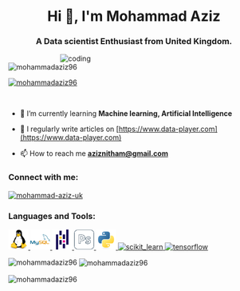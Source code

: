 <h1 align="center">Hi 👋, I'm Mohammad Aziz</h1>
<h3 align="center">A Data scientist Enthusiast from United Kingdom.</h3>
<img align="right" alt="coding" width="400" src="https://miro.medium.com/v2/resize:fit:1400/format:webp/0*08Ge7j9DdoWx1KjA.gif">

<p align="left"> <img src="https://komarev.com/ghpvc/?username=mohammadaziz96&label=Profile%20views&color=0e75b6&style=flat" alt="mohammadaziz96" /> </p>

<p align="left"> <a href="https://github.com/ryo-ma/github-profile-trophy"><img src="https://github-profile-trophy.vercel.app/?username=mohammadaziz96" alt="mohammadaziz96" /></a> </p>

<p align="left"> <a href="https://twitter.com/" target="blank"><img src="https://img.shields.io/twitter/follow/?logo=twitter&style=for-the-badge" alt="" /></a> </p>

- 🌱 I’m currently learning **Machine learning, Artificial Intelligence**

- 📝 I regularly write articles on [https://www.data-player.com](https://www.data-player.com)

- 📫 How to reach me **aziznitham@gmail.com**

<h3 align="left">Connect with me:</h3>
<p align="left">
<a href="https://linkedin.com/in/mohammad-aziz-uk" target="blank"><img align="center" src="https://raw.githubusercontent.com/rahuldkjain/github-profile-readme-generator/master/src/images/icons/Social/linked-in-alt.svg" alt="mohammad-aziz-uk" height="30" width="40" /></a>
</p>

<h3 align="left">Languages and Tools:</h3>
<p align="left"> <a href="https://www.linux.org/" target="_blank" rel="noreferrer"> <img src="https://raw.githubusercontent.com/devicons/devicon/master/icons/linux/linux-original.svg" alt="linux" width="40" height="40"/> </a> <a href="https://www.mysql.com/" target="_blank" rel="noreferrer"> <img src="https://raw.githubusercontent.com/devicons/devicon/master/icons/mysql/mysql-original-wordmark.svg" alt="mysql" width="40" height="40"/> </a> <a href="https://pandas.pydata.org/" target="_blank" rel="noreferrer"> <img src="https://raw.githubusercontent.com/devicons/devicon/2ae2a900d2f041da66e950e4d48052658d850630/icons/pandas/pandas-original.svg" alt="pandas" width="40" height="40"/> </a> <a href="https://www.photoshop.com/en" target="_blank" rel="noreferrer"> <img src="https://raw.githubusercontent.com/devicons/devicon/master/icons/photoshop/photoshop-line.svg" alt="photoshop" width="40" height="40"/> </a> <a href="https://www.python.org" target="_blank" rel="noreferrer"> <img src="https://raw.githubusercontent.com/devicons/devicon/master/icons/python/python-original.svg" alt="python" width="40" height="40"/> </a> <a href="https://scikit-learn.org/" target="_blank" rel="noreferrer"> <img src="https://upload.wikimedia.org/wikipedia/commons/0/05/Scikit_learn_logo_small.svg" alt="scikit_learn" width="40" height="40"/> </a> <a href="https://www.tensorflow.org" target="_blank" rel="noreferrer"> <img src="https://www.vectorlogo.zone/logos/tensorflow/tensorflow-icon.svg" alt="tensorflow" width="40" height="40"/> </a> </p>

<p><img align="left" src="https://github-readme-stats.vercel.app/api/top-langs?username=mohammadaziz96&show_icons=true&locale=en&layout=compact" alt="mohammadaziz96" /></p>

<p>&nbsp;<img align="center" src="https://github-readme-stats.vercel.app/api?username=mohammadaziz96&show_icons=true&locale=en" alt="mohammadaziz96" /></p>

<p><img align="center" src="https://github-readme-streak-stats.herokuapp.com/?user=mohammadaziz96&" alt="mohammadaziz96" /></p>
